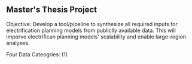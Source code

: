 ## Master's Thesis Project

Objective: Develop a tool/pipeline to synthesize all required inputs for electrification planning models from publiclly available data. This will imporve electrifican planning models' scalability and enable large-region analyses. 

Four Data Cateogries:
  (1) 
